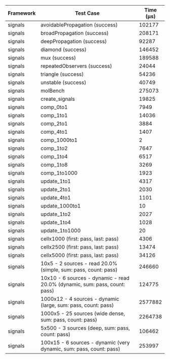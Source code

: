 | Framework | Test Case | Time (μs) |
| --- | --- | --- |
| signals | avoidablePropagation (success) | 102177 |
| signals | broadPropagation (success) | 208171 |
| signals | deepPropagation (success) | 92287 |
| signals | diamond (success) | 146452 |
| signals | mux (success) | 189588 |
| signals | repeatedObservers (success) | 24044 |
| signals | triangle (success) | 54236 |
| signals | unstable (success) | 40749 |
| signals | molBench | 275073 |
| signals | create_signals | 19825 |
| signals | comp_0to1 | 7949 |
| signals | comp_1to1 | 14036 |
| signals | comp_2to1 | 3884 |
| signals | comp_4to1 | 1407 |
| signals | comp_1000to1 | 2 |
| signals | comp_1to2 | 7647 |
| signals | comp_1to4 | 6517 |
| signals | comp_1to8 | 3269 |
| signals | comp_1to1000 | 1923 |
| signals | update_1to1 | 4317 |
| signals | update_2to1 | 2030 |
| signals | update_4to1 | 1101 |
| signals | update_1000to1 | 10 |
| signals | update_1to2 | 2027 |
| signals | update_1to4 | 1028 |
| signals | update_1to1000 | 20 |
| signals | cellx1000 (first: pass, last: pass) | 4306 |
| signals | cellx2500 (first: pass, last: pass) | 13474 |
| signals | cellx5000 (first: pass, last: pass) | 34126 |
| signals | 10x5 - 2 sources - read 20.0% (simple, sum: pass, count: pass) | 246660 |
| signals | 10x10 - 6 sources - dynamic - read 20.0% (dynamic, sum: pass, count: pass) | 124775 |
| signals | 1000x12 - 4 sources - dynamic (large, sum: pass, count: pass) | 2577882 |
| signals | 1000x5 - 25 sources (wide dense, sum: pass, count: pass) | 2264738 |
| signals | 5x500 - 3 sources (deep, sum: pass, count: pass) | 106462 |
| signals | 100x15 - 6 sources - dynamic (very dynamic, sum: pass, count: pass) | 253997 |
